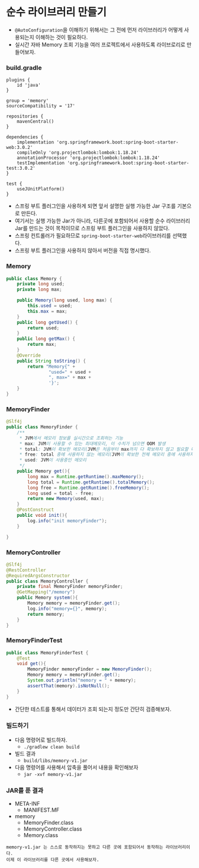 # 순수 라이브러리 만들기

- ```@AutoConfiguration```을 이해하기 위해서는 그 전에 먼저 라이브러리가 어떻게 사용되는지 이해하는 것이 필요하다.
- 실시간 자바 Memory 조회 기능을 여러 프로젝트에서 사용하도록 라이브로리로 만들어보자.

### build.gradle

```text
plugins {
    id 'java'
}

group = 'memory'
sourceCompatibility = '17'

repositories {
    mavenCentral()
}

dependencies {
    implementation 'org.springframework.boot:spring-boot-starter-web:3.0.2'
    compileOnly 'org.projectlombok:lombok:1.18.24'
    annotationProcessor 'org.projectlombok:lombok:1.18.24'
    testImplementation 'org.springframework.boot:spring-boot-starter-test:3.0.2'
}

test {
    useJUnitPlatform()
}
```
- 스프링 부트 플러그인을 사용하게 되면 앞서 설명한 실행 가능한 Jar 구조를 기본으로 만든다.
- 여기서는 실행 가능한 Jar가 아니라, 다른곳에 포함되어서 사용할 순수 라이브러리 Jar를 만드는 것이 목적이므로 
  스프링 부트 플러그인을 사용하지 않았다.
- 스프링 컨트롤러가 필요하므로 ``spring-boot-starter-web``라이브러리를 선택했다.
- 스프링 부트 플러그인을 사용하지 않아서 버전을 직접 명시했다.

### Memory

```java
public class Memory {
    private long used;
    private long max;

    public Memory(long used, long max) {
        this.used = used;
        this.max = max;
    }
    public long getUsed() {
        return used;
    }
    public long getMax() {
        return max;
    }
    @Override
    public String toString() {
        return "Memory{" +
                "used=" + used +
                ", max=" + max +
                '}';
    }
}
```

### MemoryFinder

```java
@Slf4j
public class MemoryFinder {
    /**
     * JVM에서 메모리 정보를 실시간으로 조회하는 기능
     * max: JVM이 사용할 수 있는 최대메모리, 이 수치가 넘으면 OOM 발생
     * total: JVM이 확보한 메모리(JVM은 처음부터 max까지 다 확보하지 않고 필요할 때 마다 조금씩 확보)
     * free: total 중에 사용하지 않는 메모리(JVM이 확보한 전체 메모리 중에 사용하지 않는 것)
     * used: JVM이 사용중인 메모리
     */
    public Memory get(){
        long max = Runtime.getRuntime().maxMemory();
        long total = Runtime.getRuntime().totalMemory();
        long free = Runtime.getRuntime().freeMemory();
        long used = total - free;
        return new Memory(used, max);
    }
    @PostConstruct
    public void init(){
        log.info("init memoryFinder");
    }

}
```

### MemoryController

```java
@Slf4j
@RestController
@RequiredArgsConstructor
public class MemoryController {
    private final MemoryFinder memoryFinder;
    @GetMapping("/memory")
    public Memory system(){
        Memory memory = memoryFinder.get();
        log.info("memory={}", memory);
        return memory;
    }
}
```

### MemoryFinderTest

```java
public class MemoryFinderTest {
    @Test
    void get(){
        MemoryFinder memoryFinder = new MemoryFinder();
        Memory memory = memoryFinder.get();
        System.out.println("memory = " + memory);
        assertThat(memory).isNotNull();
    }
}
```
- 간단한 테스트를 통해서 데이터가 조회 되는지 정도만 간단히 검증해보자.

### 빌드하기

- 다음 명령어로 빌드하자.
  - ``./gradlew clean build``
- 빌드 결과
  - ``build/libs/memory-v1.jar``
- 다음 명령어를 사용해서 압축을 풀어서 내용을 확인해보자
  - ``jar -xvf memory-v1.jar``

### JAR를 푼 결과

- META-INF
  - MANIFEST.MF
- memory
  - MemoryFinder.class
  - MemoryController.class
  - Memory.class

```text
memory-v1.jar 는 스스로 동작하지는 못하고 다른 곳에 포함되어서 동작하는 라이브러리이다.
이제 이 라이브러리를 다른 곳에서 사용해보자.
```




